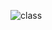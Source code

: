 ![class](https://user-images.githubusercontent.com/78848865/107766188-1d898200-6d59-11eb-9fa7-ee93c270603c.jpg)

